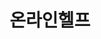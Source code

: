 ---
title: "온라인헬프"
linkTitle: "온라인헬프"
description: "온라인헬프"
url: /common-component/user-support/online-help
menu:
  depth:
    weight: 4
    parent: "user-support"
    identifier: "online-help"
---